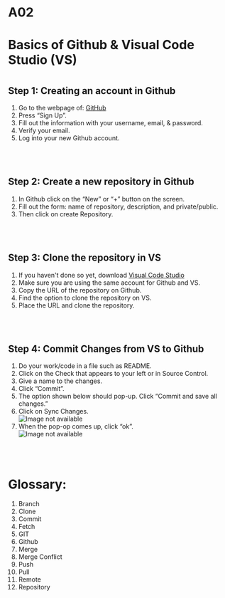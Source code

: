 # A02
<!DOCTYPE html>
<html>
 <body>
   <div>
    <h1>Basics of Github & Visual Code Studio (VS)<h1>
    <h2>Step 1: Creating an account in Github</h2>
	    <ol>
      		<li>Go to the webpage of: <a href="https://github.com/">GitHub</a></li>
      		<li>Press “Sign Up”.</li>
      		<li>Fill out the information with your username, email, & password.</li>
      		<li>Verify your email.</li>
		    <li>Log into your new Github account.</li>
    	</ol>
    <br></br>
    <h2>Step 2: Create a new repository in Github</h2>
	    <ol>
      		<li>In Github click on the “New” or “+” button on the screen.</li>
      		<li>Fill out the form: name of repository, description, and private/public.</li>
      		<li>Then click on create Repository.</li>
    	</ol>
    <br></br>
    <h2>Step 3: Clone the repository in VS</h2>
	    <ol>
      		<li>If you haven't done so yet, download <a href="https://code.visualstudio.com/">Visual Code Studio</a></li>
            <li>Make sure you are using the same account for Github and VS.</li>
            <li>Copy the URL of the repository on Github.</li>
      		<li>Find the option to clone the repository on VS.</li>
      		<li>Place the URL and clone the repository.</li>
    	</ol>
    <br></br>
    <h2>Step 4: Commit Changes from VS to Github</h2>
	    <ol>
      		<li>Do your work/code in a file such as README.</li>
      		<li>Click on the Check that appears to your left or in Source Control.</li>
      		<li>Give a name to the changes.</li>
		    <li>Click “Commit”.</li>
		    <li>The option shown below should pop-up. Click “Commit and save all changes.”</li>
		    <li>Click on Sync Changes.</li>
            <img src="https://drive.google.com/uc?id=image(3)" alt="Image not available" />
		    <li>When the pop-op comes up, click “ok”.</li>
            <img src="https://drive.google.com/uc?id=unnamed.pg" alt="Image not available" />
    	</ol>
    <br></br>
    <h1>Glossary:</h1>
        <ol>
      		<li>Branch</li>
      		<li>Clone</li>
            <li>Commit</li>
            <li>Fetch</li>
            <li>GIT</li>
            <li>Github</li>
            <li>Merge</li>
            <li>Merge Conflict</li>
            <li>Push</li>
            <li>Pull</li>
            <li>Remote</li>
            <li>Repository</li>
    	</ol>
   </div>
 </body>
</html>
